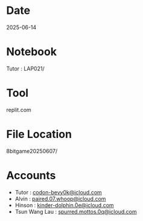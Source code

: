 # Date
2025-06-14

# Notebook
Tutor : LAP021/

# Tool
replit.com

# File Location
8bitgame20250607/

# Accounts
- Tutor : codon-bevy0k@icloud.com
- Alvin : paired.07.whoop@icloud.com
- Hinson : kinder-dolphin.0e@icloud.com
- Tsun Wang Lau : spurred.mottos.0q@icloud.com
